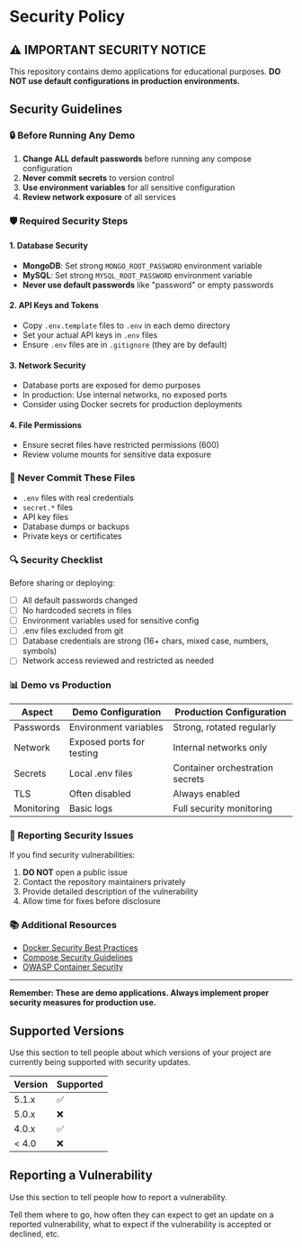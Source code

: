 # Security Policy


## ⚠️ IMPORTANT SECURITY NOTICE

This repository contains demo applications for educational purposes. **DO NOT use default configurations in production environments.**

## Security Guidelines

### 🔒 Before Running Any Demo

1. **Change ALL default passwords** before running any compose configuration
2. **Never commit secrets** to version control
3. **Use environment variables** for all sensitive configuration
4. **Review network exposure** of all services

### 🛡️ Required Security Steps

#### 1. Database Security
- **MongoDB**: Set strong `MONGO_ROOT_PASSWORD` environment variable
- **MySQL**: Set strong `MYSQL_ROOT_PASSWORD` environment variable
- **Never use default passwords** like "password" or empty passwords

#### 2. API Keys and Tokens
- Copy `.env.template` files to `.env` in each demo directory
- Set your actual API keys in `.env` files
- Ensure `.env` files are in `.gitignore` (they are by default)

#### 3. Network Security
- Database ports are exposed for demo purposes
- In production: Use internal networks, no exposed ports
- Consider using Docker secrets for production deployments

#### 4. File Permissions
- Ensure secret files have restricted permissions (600)
- Review volume mounts for sensitive data exposure

### 🚨 Never Commit These Files

- `.env` files with real credentials
- `secret.*` files
- API key files
- Database dumps or backups
- Private keys or certificates

### 🔍 Security Checklist

Before sharing or deploying:

- [ ] All default passwords changed
- [ ] No hardcoded secrets in files
- [ ] Environment variables used for sensitive config
- [ ] .env files excluded from git
- [ ] Database credentials are strong (16+ chars, mixed case, numbers, symbols)
- [ ] Network access reviewed and restricted as needed

### 📊 Demo vs Production

| Aspect | Demo Configuration | Production Configuration |
|--------|-------------------|------------------------|
| Passwords | Environment variables | Strong, rotated regularly |
| Network | Exposed ports for testing | Internal networks only |
| Secrets | Local .env files | Container orchestration secrets |
| TLS | Often disabled | Always enabled |
| Monitoring | Basic logs | Full security monitoring |

### 🐛 Reporting Security Issues

If you find security vulnerabilities:

1. **DO NOT** open a public issue
2. Contact the repository maintainers privately
3. Provide detailed description of the vulnerability
4. Allow time for fixes before disclosure

### 📚 Additional Resources

- [Docker Security Best Practices](https://docs.docker.com/engine/security/)
- [Compose Security Guidelines](https://docs.docker.com/compose/security/)
- [OWASP Container Security](https://owasp.org/www-project-container-security/)

---

**Remember: These are demo applications. Always implement proper security measures for production use.**
## Supported Versions

Use this section to tell people about which versions of your project are
currently being supported with security updates.

| Version | Supported          |
| ------- | ------------------ |
| 5.1.x   | :white_check_mark: |
| 5.0.x   | :x:                |
| 4.0.x   | :white_check_mark: |
| < 4.0   | :x:                |

## Reporting a Vulnerability

Use this section to tell people how to report a vulnerability.

Tell them where to go, how often they can expect to get an update on a
reported vulnerability, what to expect if the vulnerability is accepted or
declined, etc.

